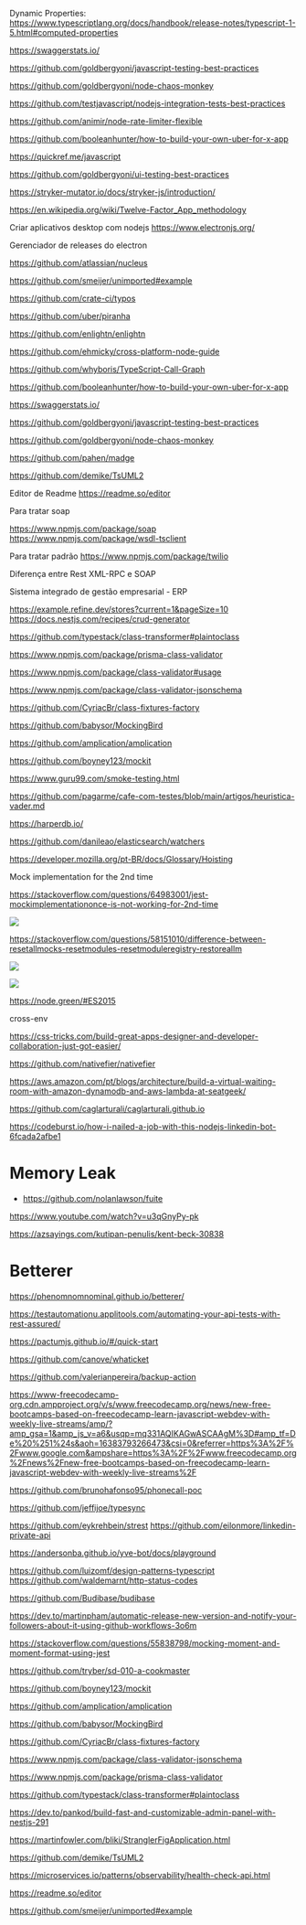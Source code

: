 Dynamic Properties: https://www.typescriptlang.org/docs/handbook/release-notes/typescript-1-5.html#computed-properties

https://swaggerstats.io/

https://github.com/goldbergyoni/javascript-testing-best-practices

https://github.com/goldbergyoni/node-chaos-monkey

https://github.com/testjavascript/nodejs-integration-tests-best-practices

https://github.com/animir/node-rate-limiter-flexible

https://github.com/booleanhunter/how-to-build-your-own-uber-for-x-app

https://quickref.me/javascript

https://github.com/goldbergyoni/ui-testing-best-practices

https://stryker-mutator.io/docs/stryker-js/introduction/

https://en.wikipedia.org/wiki/Twelve-Factor_App_methodology

Criar aplicativos desktop com nodejs
https://www.electronjs.org/

Gerenciador de releases do electron

https://github.com/atlassian/nucleus

https://github.com/smeijer/unimported#example

https://github.com/crate-ci/typos

https://github.com/uber/piranha

https://github.com/enlightn/enlightn

https://github.com/ehmicky/cross-platform-node-guide

https://github.com/whyboris/TypeScript-Call-Graph

https://github.com/booleanhunter/how-to-build-your-own-uber-for-x-app

https://swaggerstats.io/

https://github.com/goldbergyoni/javascript-testing-best-practices

https://github.com/goldbergyoni/node-chaos-monkey

https://github.com/pahen/madge

https://github.com/demike/TsUML2

Editor de Readme
https://readme.so/editor

Para tratar soap

https://www.npmjs.com/package/soap
https://www.npmjs.com/package/wsdl-tsclient

Para tratar padrão
https://www.npmjs.com/package/twilio

Diferença entre Rest XML-RPC e SOAP

Sistema integrado de gestão empresarial - ERP

https://example.refine.dev/stores?current=1&pageSize=10
https://docs.nestjs.com/recipes/crud-generator

https://github.com/typestack/class-transformer#plaintoclass

https://www.npmjs.com/package/prisma-class-validator

https://www.npmjs.com/package/class-validator#usage

https://www.npmjs.com/package/class-validator-jsonschema

https://github.com/CyriacBr/class-fixtures-factory

https://github.com/babysor/MockingBird

https://github.com/amplication/amplication

https://github.com/boyney123/mockit

https://www.guru99.com/smoke-testing.html

https://github.com/pagarme/cafe-com-testes/blob/main/artigos/heuristica-vader.md

https://harperdb.io/

https://github.com/danileao/elasticsearch/watchers

https://developer.mozilla.org/pt-BR/docs/Glossary/Hoisting

Mock implementation for the 2nd time

https://stackoverflow.com/questions/64983001/jest-mockimplementationonce-is-not-working-for-2nd-time

![](assets/20211020_001716_image.png)

https://stackoverflow.com/questions/58151010/difference-between-resetallmocks-resetmodules-resetmoduleregistry-restoreallm

![](assets/20211020_003303_image.png)

![](assets/20211020_003225_image.png)

https://node.green/#ES2015

cross-env

https://css-tricks.com/build-great-apps-designer-and-developer-collaboration-just-got-easier/

https://github.com/nativefier/nativefier

https://aws.amazon.com/pt/blogs/architecture/build-a-virtual-waiting-room-with-amazon-dynamodb-and-aws-lambda-at-seatgeek/

https://github.com/caglarturali/caglarturali.github.io

https://codeburst.io/how-i-nailed-a-job-with-this-nodejs-linkedin-bot-6fcada2afbe1

# Memory Leak

- https://github.com/nolanlawson/fuite

https://www.youtube.com/watch?v=u3qGnyPy-pk

https://azsayings.com/kutipan-penulis/kent-beck-30838

# Betterer

https://phenomnomnominal.github.io/betterer/

https://testautomationu.applitools.com/automating-your-api-tests-with-rest-assured/

https://pactumjs.github.io/#/quick-start

https://github.com/canove/whaticket

https://github.com/valerianpereira/backup-action

https://www-freecodecamp-org.cdn.ampproject.org/v/s/www.freecodecamp.org/news/new-free-bootcamps-based-on-freecodecamp-learn-javascript-webdev-with-weekly-live-streams/amp/?amp_gsa=1&amp_js_v=a6&usqp=mq331AQIKAGwASCAAgM%3D#amp_tf=De%20%251%24s&aoh=16383793266473&csi=0&referrer=https%3A%2F%2Fwww.google.com&ampshare=https%3A%2F%2Fwww.freecodecamp.org%2Fnews%2Fnew-free-bootcamps-based-on-freecodecamp-learn-javascript-webdev-with-weekly-live-streams%2F

https://github.com/brunohafonso95/phonecall-poc

https://github.com/jeffijoe/typesync

https://github.com/eykrehbein/strest
https://github.com/eilonmore/linkedin-private-api

https://andersonba.github.io/yve-bot/docs/playground

https://github.com/luizomf/design-patterns-typescript
https://github.com/waldemarnt/http-status-codes

https://github.com/Budibase/budibase

https://dev.to/martinpham/automatic-release-new-version-and-notify-your-followers-about-it-using-github-workflows-3o6m

https://stackoverflow.com/questions/55838798/mocking-moment-and-moment-format-using-jest

https://github.com/tryber/sd-010-a-cookmaster

https://github.com/boyney123/mockit

https://github.com/amplication/amplication

https://github.com/babysor/MockingBird

https://github.com/CyriacBr/class-fixtures-factory

https://www.npmjs.com/package/class-validator-jsonschema

https://www.npmjs.com/package/prisma-class-validator

https://github.com/typestack/class-transformer#plaintoclass

https://dev.to/pankod/build-fast-and-customizable-admin-panel-with-nestjs-291

https://martinfowler.com/bliki/StranglerFigApplication.html

https://github.com/demike/TsUML2

https://microservices.io/patterns/observability/health-check-api.html

https://readme.so/editor

https://github.com/smeijer/unimported#example
